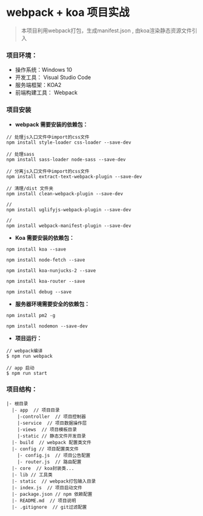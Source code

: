 # webpack + koa 项目实战

> 本项目利用webpack打包，生成manifest.json , 由koa渲染静态资源文件引入


### 项目环境：

 - 操作系统：Windows 10
 - 开发工具： Visual Studio Code
 - 服务端框架：KOA2
 - 前端构建工具： Webpack



### 项目安装

- **webpack 需要安装的依赖包：**

```
// 处理js入口文件中import的css文件
npm install style-loader css-loader --save-dev

// 处理sass
npm install sass-loader node-sass --save-dev

// 分离js入口文件中import的css文件
npm install extract-text-webpack-plugin --save-dev

// 清理/dist 文件夹
npm install clean-webpack-plugin --save-dev

//
npm install uglifyjs-webpack-plugin --save-dev

//
npm install webpack-manifest-plugin --save-dev

```

- **Koa 需要安装的依赖包：**

```
npm install koa --save

npm install node-fetch --save

npm install koa-nunjucks-2 --save

npm install koa-router --save

npm install debug --save

```

- **服务器环境需要安全的依赖包：**

```
npm install pm2 -g

npm install nodemon --save-dev

```

- **项目运行：**

```
// webpack编译
$ npm run webpack

// app 启动
$ npm run start 

```

### 项目结构：

```
|- 根目录
  |- app  // 项目目录
    |-controller  // 项目控制器
    |-service  // 项目数据操作层
    |-views  // 项目模板目录
    |-static // 静态文件开发目录
  |- build  // webpack 配置类文件
  |- config // 项目配置类文件
    |- config.js  // 项目公告配置
    |- router.js  // 路由配置
  |- core  // koa封装类...
  |- lib // 工具类
  |- static  // webpack打包输入目录
  |- index.js  // 项目启动文件
  |- package.json // npm 依赖配置
  |- README.md  // 项目说明
  |- .gitignore  // git过滤配置
```